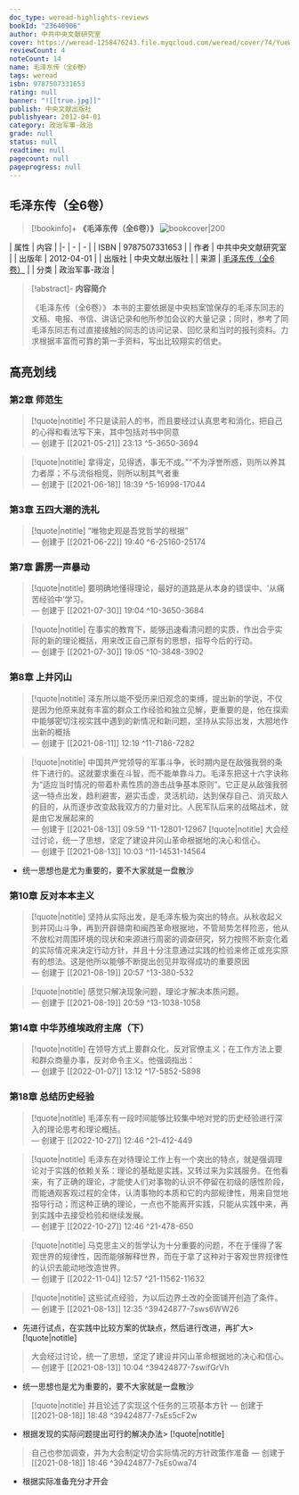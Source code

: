 ```yaml
---
doc_type: weread-highlights-reviews
bookId: "23640906"
author: 中共中央文献研究室
cover: https://weread-1258476243.file.myqcloud.com/weread/cover/74/YueWen_23640906/t7_YueWen_23640906.jpg
reviewCount: 4
noteCount: 14
name: 毛泽东传（全6卷）
tags: weread
isbn: 9787507331653
rating: null
banner: "![[true.jpg]]"
publish: 中央文献出版社
publishyear: 2012-04-01
category: 政治军事-政治
grade: null
status: null
readtime: null
pagecount: null
pageprogress: null
---
```


## 毛泽东传（全6卷）

> [!bookinfo]+ **《毛泽东传（全6卷）》**
> ![bookcover|200](https://weread-1258476243.file.myqcloud.com/weread/cover/74/YueWen_23640906/t7_YueWen_23640906.jpg)
>
| 属性   | 内容                                       |
|- | - | - |
| ISBN   | 9787507331653  |
| 作者   | 中共中央文献研究室                         |
| 出版年 | 2012-04-01   | 
| 出版社 | 中央文献出版社                       |
| 来源   | [毛泽东传（全6卷）](https://weread.qq.com/web/) |
| 分类   | 政治军事-政治                        |

> [!abstract]- **内容简介**
> 
> 《毛泽东传（全6卷）》
> 本书的主要依据是中央档案馆保存的毛泽东同志的文稿、电报、书信、讲话记录和他所参加会议的大量记录；同时，参考了同毛泽东同志有过直接接触的同志的访问记录、回忆录和当时的报刊资料。力求根据丰富而可靠的第一手资料，写出比较翔实的信史。

## 高亮划线
### 第2章 师范生

> [!quote|notitle] 
> 不只是读前人的书，而且要经过认真思考和消化，把自己的心得和看法写下来，其中包括对书中同意  
— 创建于 [[2021-05-21]] 23:13 ^5-3650-3694

> [!quote|notitle] 
> 拿得定，见得透，事无不成。”“不为浮誉所惑，则所以养其力者厚；不与流俗相竞，则所以制其气者重  
— 创建于 [[2021-06-18]] 18:39 ^5-16998-17044
### 第3章 五四大潮的洗礼

> [!quote|notitle] 
> “唯物史观是吾党哲学的根据”  
— 创建于 [[2021-06-22]] 19:40 ^6-25160-25174
### 第7章 霹雳一声暴动

> [!quote|notitle] 
> 要明确地懂得理论，最好的道路是从本身的错误中、‘从痛苦经验中’学习。  
— 创建于 [[2021-07-30]] 19:04 ^10-3650-3684

> [!quote|notitle] 
> 在事实的教育下，能够迅速看清问题的实质，作出合乎实际的新的理论概括，用来改正自己原有的思想，指导今后的行动。  
— 创建于 [[2021-07-30]] 19:05 ^10-3848-3902
### 第8章 上井冈山

> [!quote|notitle] 
> 泽东所以能不受历来旧观念的束缚，提出新的学说，不仅是因为他原来就有丰富的群众工作经验和独立见解，更重要的是，他在探索中能够密切注视实践中遇到的新情况和新问题，坚持从实际出发，大胆地作出新的概括  
— 创建于 [[2021-08-11]] 12:19 ^11-7186-7282

> [!quote|notitle] 
> 中国共产党领导的军事斗争，长时期内是在敌强我弱的条件下进行的。这就要求重在斗智，而不能单靠斗力。毛泽东把这十六字诀称为“适应当时情况的带着朴素性质的游击战争基本原则”。它正是从敌强我弱这一特点出发，趋利避害，避实击虚，灵活机动，达到保存自己、消灭敌人的目的，从而逐步改变敌我双方的力量对比。人民军队后来的战略战术，就是由它发展起来的  
— 创建于 [[2021-08-13]] 09:59 ^11-12801-12967
> [!quote|notitle] 
> 大会经过讨论，统一了思想，坚定了建设井冈山革命根据地的决心和信心。  
— 创建于 [[2021-08-13]] 10:03 ^11-14531-14564
- 统一思想也是尤为重要的，要不大家就是一盘散沙
### 第10章 反对本本主义

> [!quote|notitle] 
> 坚持从实际出发，是毛泽东极为突出的特点。从秋收起义到井冈山斗争，再到开辟赣南和闽西革命根据地，不管局势怎样险恶，他从不放松对周围环境的现状和来源进行周密的调查研究，努力按照不断变化着的实际情况来决定行动方针，并且十分注意通过实践的检验来修正或充实原有的想法。这是他所以能够不断提出创见并取得成功的重要原因  
— 创建于 [[2021-08-19]] 20:57 ^13-380-532

> [!quote|notitle] 
> 感觉只解决现象问题，理论才解决本质问题。  
— 创建于 [[2021-08-19]] 20:59 ^13-1038-1058
### 第14章 中华苏维埃政府主席（下）

> [!quote|notitle] 
> 在领导方式上要群众化，反对官僚主义；在工作方法上要和群众商量办事，反对命令主义。他强调指出：  
— 创建于 [[2022-01-07]] 13:12 ^17-5852-5898
### 第18章 总结历史经验

> [!quote|notitle] 
> 毛泽东有一段时间能够比较集中地对党的历史经验进行深入的理论思考和理论概括。  
— 创建于 [[2022-10-27]] 12:46 ^21-412-449

> [!quote|notitle] 
> 毛泽东在对待理论工作上有一个突出的特点，就是强调理论对于实践的依赖关系：理论的基础是实践，又转过来为实践服务。在他看来，有了正确的理论，才能使人们对事物的认识不停留在初级的感性阶段，而能通观客观过程的全体，认清事物的本质和它的内部规律性，用来自觉地指导行动；而这种正确的理论，一点也不能离开实践，只能从实践中来，再到实践中去接受检验和继续发展。  
— 创建于 [[2022-10-27]] 12:46 ^21-478-650

> [!quote|notitle] 
> 马克思主义的哲学认为十分重要的问题，不在于懂得了客观世界的规律性，因而能够解释世界，而在于拿了这种对于客观世界规律性的认识去能动地改造世界。  
— 创建于 [[2022-11-04]] 12:57 ^21-11562-11632

> [!quote|notitle] 
> 这些试点经验，为以后边界土改的全面铺开创造了条件。 
— 创建于 [[2021-08-13]] 12:35 ^39424877-7sws6WW26
- 先进行试点，在实践中比较方案的优缺点，然后进行改进，再扩大> [!quote|notitle] 
> 大会经过讨论，统一了思想，坚定了建设井冈山革命根据地的决心和信心。 
— 创建于 [[2021-08-13]] 10:04 ^39424877-7swifGrVh
- 统一思想也是尤为重要的，要不大家就是一盘散沙 

> [!quote|notitle] 
> 并且论述了实现这个任务的三项基本方针 
— 创建于 [[2021-08-18]] 18:48 ^39424877-7sEs5cF2w
- 根据发现的实际问题提出可行的解决办法> [!quote|notitle] 
> 自己也参加调查，并为大会制定切合实际情况的方针政策作准备 
— 创建于 [[2021-08-18]] 18:46 ^39424877-7sEs0wa74
- 根据实际准备充分才开会 


